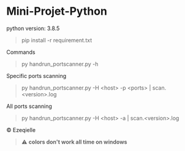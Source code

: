 # Mini-Projet-Python

python version: 3.8.5

> pip install -r requirement.txt

Commands

> py handrun_portscanner.py -h

Specific ports scanning

> py handrun_portscanner.py -H \<host> -p \<ports> | scan.\<version>.log

All ports scanning

> py handrun_portscanner.py -H \<host> -a | scan.\<version>.log

© Ezeqielle

> :warning: **colors don't work all time on windows**
